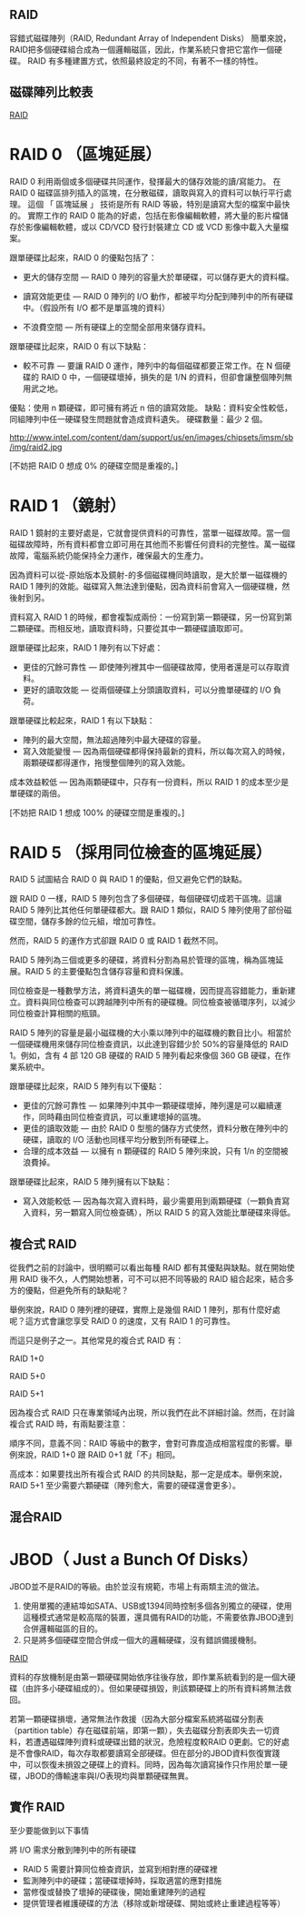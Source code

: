 ## RAID
容錯式磁碟陣列（RAID, Redundant Array of Independent Disks）
簡單來說，RAID把多個硬碟組合成為一個邏輯磁區，因此，作業系統只會把它當作一個硬碟。
RAID 有多種建置方式，依照最終設定的不同，有著不一樣的特性。

## 磁碟陣列比較表
[RAID](http://7.blog.xuite.net/7/c/f/f/235965372/blog_3098629/txt/189424118/0.jpg)


# RAID 0 （區塊延展）

RAID 0 利用兩個或多個硬碟共同運作，發揮最大的儲存效能的讀/寫能力。
在 RAID 0 磁碟區排列插入的區塊，在分散磁碟，讀取與寫入的資料可以執行平行處理。
這個 「 區塊延展 」 技術是所有 RAID 等級，特別是讀寫大型的檔案中最快的。
實際工作的 RAID 0 能為的好處，包括在影像編輯軟體，將大量的影片檔儲存於影像編輯軟體，或以 CD/VCD 發行封裝建立 CD 或 VCD 影像中載入大量檔案。

跟單硬碟比起來，RAID 0 的優點包括了：

- 更大的儲存空間 — RAID 0 陣列的容量大於單硬碟，可以儲存更大的資料檔。

- 讀寫效能更佳 — RAID 0 陣列的 I/O 動作，都被平均分配到陣列中的所有硬碟中。（假設所有 I/O 都不是單區塊的資料）

- 不浪費空間 — 所有硬碟上的空間全部用來儲存資料。

跟單硬碟比起來，RAID 0 有以下缺點：

- 較不可靠 — 要讓 RAID 0 運作，陣列中的每個磁碟都要正常工作。在 N 個硬碟的 RAID 0 中，一個硬碟壞掉，損失的是 1/N 的資料，但卻會讓整個陣列無用武之地。

優點：使用 n 顆硬碟，即可擁有將近 n 倍的讀寫效能。
缺點：資料安全性較低，同組陣列中任一硬碟發生問題就會造成資料遺失。
硬碟數量：最少 2 個。

http://www.intel.com/content/dam/support/us/en/images/chipsets/imsm/sb/img/raid2.jpg

[不妨把 RAID 0 想成 0% 的硬碟空間是重複的。]

# RAID 1 （鏡射）
RAID 1 鏡射的主要好處是，它就會提供資料的可靠性，當單一磁碟故障。當一個磁碟故障時，所有資料都會立即可用在其他而不影響任何資料的完整性。萬一磁碟故障，電腦系統仍能保持全力運作，確保最大的生產力。

因為資料可以從-原始版本及鏡射-的多個磁碟機同時讀取，是大於單一磁碟機的 RAID 1 陣列的效能。磁碟寫入無法達到優點，因為資料前會寫入一個硬碟機，然後射到另。

資料寫入 RAID 1 的時候，都會複製成兩份：一份寫到第一顆硬碟，另一份寫到第二顆硬碟。而相反地，讀取資料時，只要從其中一顆硬碟讀取即可。

跟單硬碟比起來，RAID 1 陣列有以下好處：

- 更佳的冗餘可靠性 — 即使陣列裡其中一個硬碟故障，使用者還是可以存取資料。
- 更好的讀取效能 — 從兩個硬碟上分頭讀取資料，可以分擔單硬碟的 I/O 負荷。

跟單硬碟比較起來，RAID 1 有以下缺點：

- 陣列的最大空間，無法超過陣列中最大硬碟的容量。
- 寫入效能變慢 — 因為兩個硬碟都得保持最新的資料，所以每次寫入的時候，兩顆硬碟都得運作，拖慢整個陣列的寫入效能。

成本效益較低 — 因為兩顆硬碟中，只存有一份資料，所以 RAID 1 的成本至少是單硬碟的兩倍。

[不妨把 RAID 1 想成 100% 的硬碟空間是重複的。]

# RAID 5 （採用同位檢查的區塊延展）
RAID 5 試圖結合 RAID 0 與 RAID 1 的優點，但又避免它們的缺點。

跟 RAID 0 一樣，RAID 5 陣列包含了多個硬碟，每個硬碟切成若干區塊。這讓 RAID 5 陣列比其他任何單硬碟都大。跟 RAID 1 類似，RAID 5 陣列使用了部份磁碟空間，儲存多餘的位元組，增加可靠性。

然而，RAID 5 的運作方式卻跟 RAID 0 或 RAID 1 截然不同。

RAID 5 陣列為三個或更多的硬碟，將資料分割為易於管理的區塊，稱為區塊延展。RAID 5 的主要優點包含儲存容量和資料保護。

同位檢查是一種數學方法，將資料遺失的單一磁碟機，因而提高容錯能力，重新建立。資料與同位檢查可以跨越陣列中所有的硬碟機。同位檢查被循環序列，以減少同位檢查計算相關的瓶頸。

RAID 5 陣列的容量是最小磁碟機的大小乘以陣列中的磁碟機的數目比小。相當於一個硬碟機用來儲存同位檢查資訊，以此達到容錯少於 50%的容量降低的 RAID 1。例如，含有 4 部 120 GB 硬碟的 RAID 5 陣列看起來像個 360 GB 硬碟，在作業系統中。

跟單硬碟比起來，RAID 5 陣列有以下優點：

- 更佳的冗餘可靠性 — 如果陣列中其中一顆硬碟壞掉，陣列還是可以繼續運作，同時藉由同位檢查資訊，可以重建壞掉的區塊。
- 更佳的讀取效能 — 由於 RAID 0 型態的儲存方式使然，資料分散在陣列中的硬碟，讀取的 I/O 活動也同樣平均分散到所有硬碟上。
- 合理的成本效益 — 以擁有 n 顆硬碟的 RAID 5 陣列來說，只有 1/n 的空間被浪費掉。

跟單硬碟比起來，RAID 5 陣列擁有以下缺點：

- 寫入效能較低 — 因為每次寫入資料時，最少需要用到兩顆硬碟（一顆負責寫入資料，另一顆寫入同位檢查碼），所以 RAID 5 的寫入效能比單硬碟來得低。

## 複合式 RAID

從我們之前的討論中，很明顯可以看出每種 RAID 都有其優點與缺點。就在開始使用 RAID 後不久，人們開始想著，可不可以把不同等級的 RAID 組合起來，結合多方的優點，但避免所有的缺點呢？

舉例來說，RAID 0 陣列裡的硬碟，實際上是幾個 RAID 1 陣列，那有什麼好處呢？這方式會讓您享受 RAID 0 的速度，又有 RAID 1 的可靠性。

而這只是例子之一。其他常見的複合式 RAID 有：

RAID 1+0

RAID 5+0

RAID 5+1

因為複合式 RAID 只在專業領域內出現，所以我們在此不詳細討論。然而，在討論複合式 RAID 時，有兩點要注意：

順序不同，意義不同：RAID 等級中的數字，會對可靠度造成相當程度的影響。舉例來說，RAID 1+0 跟 RAID 0+1 就「不」相同。

高成本：如果要找出所有複合式 RAID 的共同缺點，那一定是成本。舉例來說，RAID 5+1 至少需要六顆硬碟（陣列愈大，需要的硬碟還會更多）。

## 混合RAID
# JBOD（ Just a Bunch Of Disks）
JBOD並不是RAID的等級。由於並沒有規範，市場上有兩類主流的做法。

1. 使用單獨的連結埠如SATA、USB或1394同時控制多個各別獨立的硬碟，使用這種模式通常是較高階的裝置，還具備有RAID的功能，不需要依靠JBOD達到合併邏輯磁區的目的。
2. 只是將多個硬碟空間合併成一個大的邏輯硬碟，沒有錯誤備援機制。

[RAID](https://zh.wikipedia.org/wiki/File:JBOD.svg)

資料的存放機制是由第一顆硬碟開始依序往後存放，即作業系統看到的是一個大硬碟（由許多小硬碟組成的）。但如果硬碟損毀，則該顆硬碟上的所有資料將無法救回。

若第一顆硬碟損壞，通常無法作救援（因為大部分檔案系統將磁碟分割表（partition table）存在磁碟前端，即第一顆），失去磁碟分割表即失去一切資料，若遭遇磁碟陣列資料或硬碟出錯的狀況，危險程度較RAID 0更劇。它的好處是不會像RAID，每次存取都要讀寫全部硬碟。但在部分的JBOD資料恢復實踐中，可以恢復未損毀之硬碟上的資料。同時，因為每次讀寫操作只作用於單一硬碟，JBOD的傳輸速率與I/O表現均與單顆硬碟無異。

## 實作 RAID
至少要能做到以下事情

將 I/O 需求分散到陣列中的所有硬碟

- RAID 5 需要計算同位檢查資訊，並寫到相對應的硬碟裡
- 監測陣列中的硬碟；當硬碟壞掉時，採取適當的應對措施
- 當修復或替換了壞掉的硬碟後，開始重建陣列的過程
- 提供管理者維護硬碟的方法（移除或新增硬碟、開始或終止重建過程等等）
